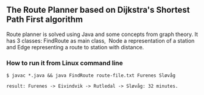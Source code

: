 ## The Route Planner based on Dijkstra's Shortest Path First algorithm

Route planner is solved using Java and some concepts from graph theory. It has 3 classes:
FindRoute ​as main class, ​ Node ​a representation of a station and ​Edge ​representing a route
to station with distance.

### How to run it from Linux command line
``` 
$ javac *.java && java FindRoute route-file.txt Furenes Sløvåg

result: Furenes -> Eivindvik -> Rutledal -> Sløvåg: 32 minutes.
```


